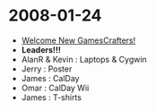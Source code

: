 2008-01-24
==========

-   [Welcome New GamesCrafters!](Welcome_New_GamesCrafters! "wikilink")
-   **Leaders!!!**
-   AlanR & Kevin : Laptops & Cygwin
-   Jerry : Poster
-   James : CalDay
-   Omar : CalDay Wii
-   James : T-shirts

